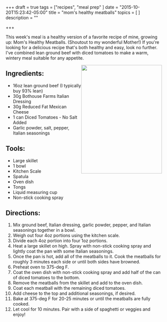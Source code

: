 +++
draft = true
tags = ["recipes", "meal prep"
]
date = "2015-10-20T15:23:42-05:00"
title = "mom's healthy meatballs"
topics = [
]
description = ""

+++

This week's meal is a healthy version of a favorite recipe of mine, growing up: Mom's Healthy Meatballs. (Shoutout to my wonderful Mother!) If you're looking for a delicious recipe that's both healthy and easy, look no further. I've combined lean ground beef with diced tomatoes to make a warm, wintery meal suitable for any appetite.

<!--more-->

<img style="float: right;" src="http://1.bp.blogspot.com/-h1OcmdRjb8w/ViaTfVFw3-I/AAAAAAAAAv8/6sJqEFJgfeQ/s320/IMG_1278.JPG" width="260" height="350">


## Ingredients:
* 16oz lean ground beef (I typically buy 93% lean)
* 30g Bothouse Farms Italian Dressing
* 30g Reduced Fat Mexican Cheese
* 1 can Diced Tomatoes - No Salt Added
* Garlic powder, salt, pepper, Italian seasonings

## Tools:
* Large skillet
* 1 bowl
* Kitchen Scale
* Spatula
* Oven dish
* Tongs
* Liquid measuring cup
* Non-stick cooking spray

## Directions:
1.  Mix ground beef, Italian dressing, garlic powder, pepper, and Italian seasonings together in a bowl.
2. Weigh out four 4oz portions using the kitchen scale.
3. Divide each 4oz portion into four 1oz portions.
4. Heat a large skillet on high. Spray with non-stick cooking spray and lightly coat the pan with some Italian seasonings.
5. Once the pan is hot, add all of the meatballs to it. Cook the meatballs for roughly 3 minutes each side or until both sides have browned.
6. Preheat oven to 375-deg F.
7. Coat the oven dish with non-stick cooking spray and add half of the can of diced tomatoes to the bottom.
8. Remove the meatballs from the skillet and add to the oven dish.
9. Coat each meatball with the remaining diced tomatoes.
10. Add cheese to the top and additional seasonings, if desired.
11. Bake at 375-deg F for 20-25 minutes or until the meatballs are fully cooked.
12. Let cool for 10 minutes. Pair with a side of spaghetti or veggies and enjoy!
